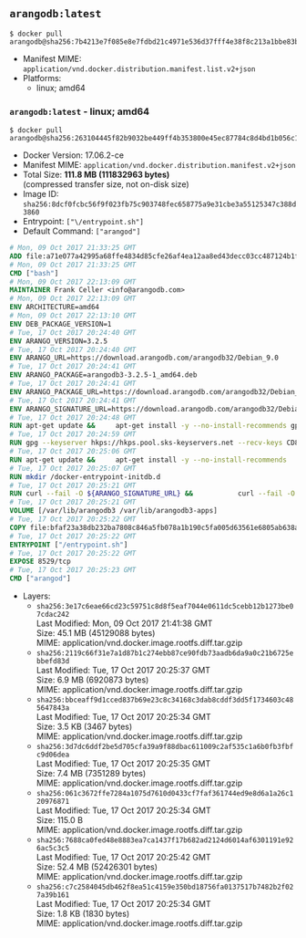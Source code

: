 ## `arangodb:latest`

```console
$ docker pull arangodb@sha256:7b4213e7f085e8e7fdbd21c4971e536d37fff4e38f8c213a1bbe83b9635a966f
```

-	Manifest MIME: `application/vnd.docker.distribution.manifest.list.v2+json`
-	Platforms:
	-	linux; amd64

### `arangodb:latest` - linux; amd64

```console
$ docker pull arangodb@sha256:263104445f82b9032be449ff4b353800e45ec87784c8d4bd1b056c1934cf4b81
```

-	Docker Version: 17.06.2-ce
-	Manifest MIME: `application/vnd.docker.distribution.manifest.v2+json`
-	Total Size: **111.8 MB (111832963 bytes)**  
	(compressed transfer size, not on-disk size)
-	Image ID: `sha256:8dcf0fcbc56f9f023fb75c903748fec658775a9e31cbe3a55125347c388d3860`
-	Entrypoint: `["\/entrypoint.sh"]`
-	Default Command: `["arangod"]`

```dockerfile
# Mon, 09 Oct 2017 21:33:25 GMT
ADD file:a71e077a42995a68ffe4834d85cfe26af4ea12aa8ed43decc03cc487124b1f70 in / 
# Mon, 09 Oct 2017 21:33:25 GMT
CMD ["bash"]
# Mon, 09 Oct 2017 22:13:09 GMT
MAINTAINER Frank Celler <info@arangodb.com>
# Mon, 09 Oct 2017 22:13:09 GMT
ENV ARCHITECTURE=amd64
# Mon, 09 Oct 2017 22:13:10 GMT
ENV DEB_PACKAGE_VERSION=1
# Tue, 17 Oct 2017 20:24:40 GMT
ENV ARANGO_VERSION=3.2.5
# Tue, 17 Oct 2017 20:24:40 GMT
ENV ARANGO_URL=https://download.arangodb.com/arangodb32/Debian_9.0
# Tue, 17 Oct 2017 20:24:41 GMT
ENV ARANGO_PACKAGE=arangodb3-3.2.5-1_amd64.deb
# Tue, 17 Oct 2017 20:24:41 GMT
ENV ARANGO_PACKAGE_URL=https://download.arangodb.com/arangodb32/Debian_9.0/amd64/arangodb3-3.2.5-1_amd64.deb
# Tue, 17 Oct 2017 20:24:41 GMT
ENV ARANGO_SIGNATURE_URL=https://download.arangodb.com/arangodb32/Debian_9.0/amd64/arangodb3-3.2.5-1_amd64.deb.asc
# Tue, 17 Oct 2017 20:24:48 GMT
RUN apt-get update &&     apt-get install -y --no-install-recommends gpg dirmngr     &&     rm -rf /var/lib/apt/lists/*
# Tue, 17 Oct 2017 20:24:59 GMT
RUN gpg --keyserver hkps://hkps.pool.sks-keyservers.net --recv-keys CD8CB0F1E0AD5B52E93F41E7EA93F5E56E751E9B
# Tue, 17 Oct 2017 20:25:06 GMT
RUN apt-get update &&     apt-get install -y --no-install-recommends         libjemalloc1         ca-certificates         pwgen         curl     &&     rm -rf /var/lib/apt/lists/*
# Tue, 17 Oct 2017 20:25:07 GMT
RUN mkdir /docker-entrypoint-initdb.d
# Tue, 17 Oct 2017 20:25:21 GMT
RUN curl --fail -O ${ARANGO_SIGNATURE_URL} &&           curl --fail -O ${ARANGO_PACKAGE_URL} &&             gpg --verify ${ARANGO_PACKAGE}.asc &&     (echo arangodb3 arangodb3/password password test | debconf-set-selections) &&     (echo arangodb3 arangodb3/password_again password test | debconf-set-selections) &&     DEBIAN_FRONTEND="noninteractive" dpkg -i ${ARANGO_PACKAGE} &&     rm -rf /var/lib/arangodb3/* &&     sed -ri         -e 's!127\.0\.0\.1!0.0.0.0!g'         -e 's!^(file\s*=).*!\1 -!'         -e 's!^#\s*uid\s*=.*!uid = arangodb!'         -e 's!^#\s*gid\s*=.*!gid = arangodb!'         /etc/arangodb3/arangod.conf     &&     rm -f ${ARANGO_PACKAGE}*
# Tue, 17 Oct 2017 20:25:21 GMT
VOLUME [/var/lib/arangodb3 /var/lib/arangodb3-apps]
# Tue, 17 Oct 2017 20:25:22 GMT
COPY file:bfaf23a38db232ba7808c846a5fb078a1b190c5fa005d63561e6805ab638afeb in /entrypoint.sh 
# Tue, 17 Oct 2017 20:25:22 GMT
ENTRYPOINT ["/entrypoint.sh"]
# Tue, 17 Oct 2017 20:25:22 GMT
EXPOSE 8529/tcp
# Tue, 17 Oct 2017 20:25:23 GMT
CMD ["arangod"]
```

-	Layers:
	-	`sha256:3e17c6eae66cd23c59751c8d8f5eaf7044e0611dc5cebb12b1273be07cdac242`  
		Last Modified: Mon, 09 Oct 2017 21:41:38 GMT  
		Size: 45.1 MB (45129088 bytes)  
		MIME: application/vnd.docker.image.rootfs.diff.tar.gzip
	-	`sha256:2119c66f31e7a1d87b1c274ebb87ce90fdb73aadb6da9a0c21b6725ebbefd83d`  
		Last Modified: Tue, 17 Oct 2017 20:25:37 GMT  
		Size: 6.9 MB (6920873 bytes)  
		MIME: application/vnd.docker.image.rootfs.diff.tar.gzip
	-	`sha256:bbceaff9d1cced837b69e23c8c34168c3dab8cddf3dd5f1734603c485647843a`  
		Last Modified: Tue, 17 Oct 2017 20:25:34 GMT  
		Size: 3.5 KB (3467 bytes)  
		MIME: application/vnd.docker.image.rootfs.diff.tar.gzip
	-	`sha256:3d7dc6ddf2be5d705cfa39a9f88dbac611009c2af535c1a6b0fb3fbfc9d06dea`  
		Last Modified: Tue, 17 Oct 2017 20:25:35 GMT  
		Size: 7.4 MB (7351289 bytes)  
		MIME: application/vnd.docker.image.rootfs.diff.tar.gzip
	-	`sha256:061c3672ffe7284a1075d7610d0433cf7faf361744ed9e8d6a1a26c120976871`  
		Last Modified: Tue, 17 Oct 2017 20:25:34 GMT  
		Size: 115.0 B  
		MIME: application/vnd.docker.image.rootfs.diff.tar.gzip
	-	`sha256:7688ca0fed48e8883ea7ca1437f17b682ad2124d6014af6301191e926ac5c3c5`  
		Last Modified: Tue, 17 Oct 2017 20:25:42 GMT  
		Size: 52.4 MB (52426301 bytes)  
		MIME: application/vnd.docker.image.rootfs.diff.tar.gzip
	-	`sha256:c7c2584045db462f8ea51c4159e350bd18756fa0137517b7482b2f027a39b161`  
		Last Modified: Tue, 17 Oct 2017 20:25:34 GMT  
		Size: 1.8 KB (1830 bytes)  
		MIME: application/vnd.docker.image.rootfs.diff.tar.gzip
